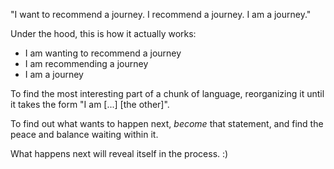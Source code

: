 "I want to recommend a journey. I recommend a journey. I am a journey."

Under the hood, this is how it actually works:

- I am wanting to recommend a journey
- I am recommending a journey
- I am a journey

To find the most interesting part of a chunk of language, reorganizing it until it takes the form "I am [...] [the other]".

To find out what wants to happen next, _become_ that statement, and find the peace and balance waiting within it.

What happens next will reveal itself in the process. :)

